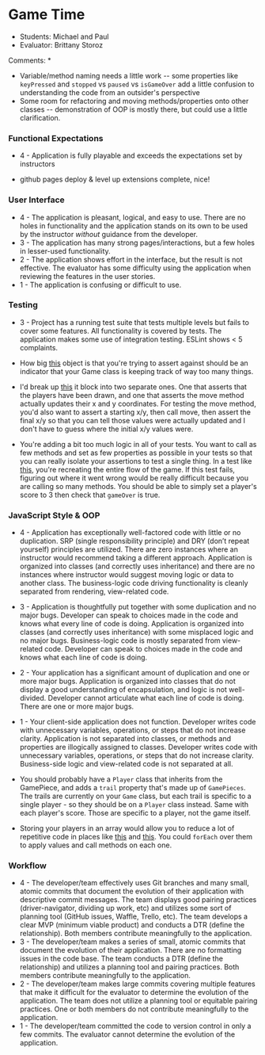 # Game Time
* Students: Michael and Paul
* Evaluator: Brittany Storoz

Comments:
* 
* Variable/method naming needs a little work -- some properties like `keyPressed` and `stopped` vs `paused` vs `isGameOver` add a little confusion to understanding the code from an outsider's perspective
* Some room for refactoring and moving methods/properties onto other classes -- demonstration of OOP is mostly there, but could use a little clarification.

### Functional Expectations

* 4 - Application is fully playable and exceeds the expectations set by instructors

* github pages deploy & level up extensions complete, nice!

### User Interface

* 4 - The application is pleasant, logical, and easy to use. There are no holes in functionality and the application stands on its own to be used by the instructor _without_ guidance from the developer.
* 3 - The application has many strong pages/interactions, but a few holes in lesser-used functionality.
* 2 - The application shows effort in the interface, but the result is not effective. The evaluator has some difficulty using the application when reviewing the features in the user stories.
* 1 - The application is confusing or difficult to use.

### Testing

* 3 - Project has a running test suite that tests multiple levels but fails to cover some features. All functionality is covered by tests. The application makes some use of integration testing. ESLint shows < 5 complaints.

* How big [this](https://github.com/michaelyons/game-time/blob/master/test/Game-test.js#L9-L60) object is that you're trying to assert against should be an indicator that your Game class is keeping track of way too many things.

* I'd break up [this](https://github.com/michaelyons/game-time/blob/master/test/Game-test.js#L26) it block into two separate ones. One that asserts that the players have been drawn, and one that asserts the move method actually updates their x and y coordinates. For testing the move method, you'd also want to assert a starting x/y, then call move, then assert the final x/y so that you can tell those values were actually updated and I don't have to guess where the initial x/y values were.

* You're adding a bit too much logic in all of your tests. You want to call as few methods and set as few properties as possible in your tests so that you can really isolate your assertions to test a single thing. In a test like [this](https://github.com/michaelyons/game-time/blob/master/test/Game-test.js#L233), you're recreating the entire flow of the game. If this test fails, figuring out where it went wrong would be really difficult because you are calling so many methods. You should be able to simply set a player's score to 3 then check that `gameOver` is true.

### JavaScript Style & OOP

* 4 - Application has exceptionally well-factored code with little or no duplication. SRP (single responsibility principle) and DRY (don’t repeat yourself) principles are utilized. There are zero instances where an instructor would recommend taking a different approach. Application is organized into classes (and correctly uses inheritance) and there are no instances where instructor would suggest moving logic or data to another class. The business-logic code driving functionality is cleanly separated from rendering, view-related code.
* 3 - Application is thoughtfully put together with some duplication and no major bugs. Developer can speak to choices made in the code and knows what every line of code is doing. Application is organized into classes (and correctly uses inheritance) with some misplaced logic and no major bugs. Business-logic code is mostly separated from view-related code. Developer can speak to choices made in the code and knows what each line of code is doing.
* 2 - Your application has a significant amount of duplication and one or more major bugs. Application is organized into classes that do not display a good understanding of encapsulation, and logic is not well-divided. Developer cannot articulate what each line of code is doing. There are one or more major bugs.
* 1 - Your client-side application does not function. Developer writes code with unnecessary variables, operations, or steps that do not increase clarity. Application is not separated into classes, or methods and properties are illogically assigned to classes. Developer writes code with unnecessary variables, operations, or steps that do not increase clarity. Business-side logic and view-related code is not separated at all.

* You should probably have a `Player` class that inherits from the GamePiece, and adds a `trail` property that's made up of `GamePieces`. The trails are currently on your `Game` class, but each trail is specific to a single player - so they should be on a `Player` class instead. Same with each player's score. Those are specific to a player, not the game itself.

* Storing your players in an array would allow you to reduce a lot of repetitive code in places like [this](https://github.com/michaelyons/game-time/blob/master/lib/Game.js#L26) and [this](https://github.com/michaelyons/game-time/blob/master/lib/Game.js#L102-L122). You could `forEach` over them to apply values and call methods on each one.

### Workflow

* 4 - The developer/team effectively uses Git branches and many small, atomic commits that document the evolution of their application with descriptive commit messages. The team displays good pairing practices (driver-navigator, dividing up work, etc) and utilizes some sort of planning tool (GitHub issues, Waffle, Trello, etc). The team develops a clear MVP (minimum viable product) and conducts a DTR (define the relationship). Both members contribute meaningfully to the application.
* 3 - The developer/team makes a series of small, atomic commits that document the evolution of their application. There are no formatting issues in the code base. The team conducts a DTR (define the relationship) and utilizes a planning tool and pairing practices. Both members contribute meaningfully to the application.
* 2 - The developer/team makes large commits covering multiple features that make it difficult for the evaluator to determine the evolution of the application. The team does not utilize a planning tool or equitable pairing practices. One or both members do not contribute meaningfully to the application.
* 1 - The developer/team committed the code to version control in only a few commits. The evaluator cannot determine the evolution of the application.